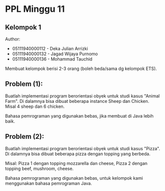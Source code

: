 # PPL Minggu 11

## Kelompok 1
Author:

- 05111940000112 - Deka Julian Arrizki
- 05111940000132 - Jagad Wijaya Purnomo
- 05111940000136 - Mohammad Tauchid

Membuat kelompok berisi 2-3 orang (boleh beda/sama dg kelompok ETS).

## Problem (1):

Buatlah implementasi program berorientasi obyek untuk studi kasus "Animal Farm". Di dalamnya bisa dibuat beberapa instance Sheep dan Chicken. Misal 4 sheep dan 6 chicken.

Bahasa pemrograman yang digunakan bebas, jika membuat di Java lebih baik.


## Problem (2):

Buatlah implementasi program berorientasi obyek untuk studi kasus "Pizza". Di dalamnya bisa dibuat beberapa pizza dengan topping yang berbeda.

Misal: Pizza 1 dengan topping mozzarella dan cheese, Pizza 2 dengan topping beef, mushroom, cheese.

Bahasa pemrograman yang digunakan bebas, untuk kelompok kami menggunakan bahasa pemrograman Java.
